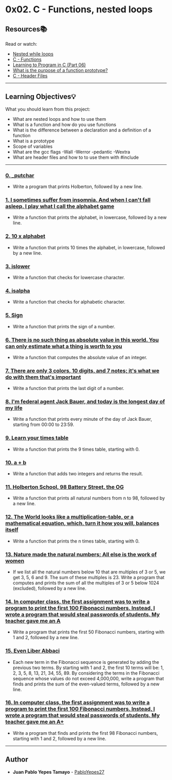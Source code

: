 # 0x02. C - Functions, nested loops

## Resources:books:
Read or watch:
* [Nested while loops](https://intranet.hbtn.io/rltoken/L0Vf5XJdD7ylLOyQnzVY6Q)
* [C - Functions](https://intranet.hbtn.io/rltoken/pU9KLKlz0W2ZSSlzJsYA7w)
* [Learning to Program in C (Part 06)](https://intranet.hbtn.io/rltoken/pu-exPylodWaQjU7f6KhYQ)
* [What is the purpose of a function prototype?](https://intranet.hbtn.io/rltoken/bANgUAj_-F9_85yHxzSD6w)
* [C - Header Files](https://intranet.hbtn.io/rltoken/xC6XfUoznEIJgfdP52GUIw)

---
## Learning Objectives:bulb:
What you should learn from this project:

* What are nested loops and how to use them
* What is a function and how do you use functions
* What is the difference between a declaration and a definition of a function
* What is a prototype
* Scope of variables
* What are the gcc flags -Wall -Werror -pedantic -Wextra
* What are header files and how to to use them with #include

---

### [0. _putchar](./0-holberton.c)
* Write a program that prints Holberton, followed by a new line.


### [1. I sometimes suffer from insomnia. And when I can't fall asleep, I play what I call the alphabet game](./1-alphabet.c)
* Write a function that prints the alphabet, in lowercase, followed by a new line.


### [2. 10 x alphabet](./2-print_alphabet_x10.c)
* Write a function that prints 10 times the alphabet, in lowercase, followed by a new line.


### [3. islower](./3-islower.c)
* Write a function that checks for lowercase character. 


### [4. isalpha](./4-isalpha.c)
* Write a function that checks for alphabetic character. 


### [5. Sign](./5-sign.c)
* Write a function that prints the sign of a number.


### [6. There is no such thing as absolute value in this world. You can only estimate what a thing is worth to you](./6-abs.c)
* Write a function that computes the absolute value of an integer.


### [7. There are only 3 colors, 10 digits, and 7 notes; it's what we do with them that's important](./7-print_last_digit.c)
* Write a function that prints the last digit of a number.


### [8. I'm federal agent Jack Bauer, and today is the longest day of my life](./8-24_hours.c)
* Write a function that prints every minute of the day of Jack Bauer, starting from 00:00 to 23:59.


### [9. Learn your times table](./9-times_table.c)
* Write a function that prints the 9 times table, starting with 0.


### [10. a + b](./10-add.c)
* Write a function that adds two integers and returns the result.


### [11. Holberton School, 98 Battery Street, the OG](./11-print_to_98.c)
* Write a function that prints all natural numbers from n to 98, followed by a new line.


### [12. The World looks like a multiplication-table, or a mathematical equation, which, turn it how you will, balances itself](./100-times_table.c)
* Write a function that prints the n times table, starting with 0.


### [13. Nature made the natural numbers; All else is the work of women](./101-natural.c)
* If we list all the natural numbers below 10 that are multiples of 3 or 5, we get 3, 5, 6 and 9. The sum of these multiples is 23. Write a program that computes and prints the sum of all the multiples of 3 or 5 below 1024 (excluded), followed by a new line.


### [14. In computer class, the first assignment was to write a program to print the first 100 Fibonacci numbers. Instead, I wrote a program that would steal passwords of students. My teacher gave me an A](./102-fibonacci.c)
* Write a program that prints the first 50 Fibonacci numbers, starting with 1 and 2, followed by a new line.


### [15. Even Liber Abbaci](./103-fibonacci.c)
* Each new term in the Fibonacci sequence is generated by adding the previous two terms. By starting with 1 and 2, the first 10 terms will be: 1, 2, 3, 5, 8, 13, 21, 34, 55, 89. By considering the terms in the Fibonacci sequence whose values do not exceed 4,000,000, write a program that finds and prints the sum of the even-valued terms, followed by a new line.


### [16. In computer class, the first assignment was to write a program to print the first 100 Fibonacci numbers. Instead, I wrote a program that would steal passwords of students. My teacher gave me an A+](./104-fibonacci.c)
* Write a program that finds and prints the first 98 Fibonacci numbers, starting with 1 and 2, followed by a new line.

---

## Author
* **Juan Pablo Yepes Tamayo** - [PabloYepes27](https://github.com/PabloYepes27)